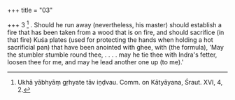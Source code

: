 +++
title = "03"

+++
3 [^2] . Should he run away (nevertheless, his master) should establish a fire that has been taken from a wood that is on fire, and should sacrifice (in that fire) Kuśa plates (used for protecting the hands when holding a hot sacrificial pan) that have been anointed with ghee, with (the formula), 'May the stumbler stumble round thee, . . . . may he tie thee with Indra's fetter, loosen thee for me, and may he lead another one up (to me).'


[^2]:  Ukhā yābhyāṃ gṛhyate tāv iṇḍvau. Comm. on Kātyāyana, Śraut. XVI, 4, 2.


